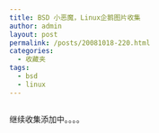 ```yaml
---
title: BSD 小恶魔，Linux企鹅图片收集
author: admin
layout: post
permalink: /posts/20081018-220.html
categories:
  - 收藏夹
tags:
  - bsd
  - linux
---
```

<img border="0" alt="" src="http://blog.eaxi.com/images/smiles/teeth.gif" /><img border="0" alt="" src="http://blog.eaxi.com/images/smiles/teeth.gif" /><img border="0" alt="" src="http://blog.eaxi.com/images/smiles/teeth.gif" />

继续收集添加中。。。。